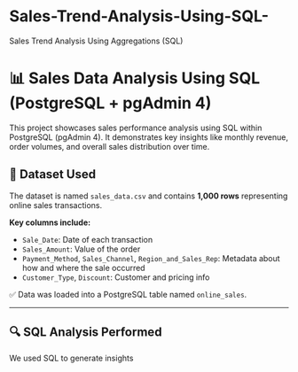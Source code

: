 # Sales-Trend-Analysis-Using-SQL-
Sales Trend Analysis Using Aggregations (SQL)


# 📊 Sales Data Analysis Using SQL (PostgreSQL + pgAdmin 4)

This project showcases sales performance analysis using SQL within PostgreSQL (pgAdmin 4). It demonstrates key insights like monthly revenue, order volumes, and overall sales distribution over time.

## 📁 Dataset Used

The dataset is named `sales_data.csv` and contains **1,000 rows** representing online sales transactions.

**Key columns include:**
- `Sale_Date`: Date of each transaction
- `Sales_Amount`: Value of the order
- `Payment_Method`, `Sales_Channel`, `Region_and_Sales_Rep`: Metadata about how and where the sale occurred
- `Customer_Type`, `Discount`: Customer and pricing info

✅ Data was loaded into a PostgreSQL table named `online_sales`.

---

## 🔍 SQL Analysis Performed

We used SQL to generate insights



